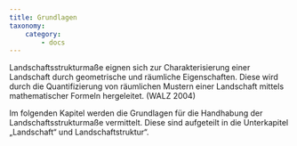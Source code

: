 ```yaml
---
title: Grundlagen
taxonomy:
    category:
        - docs
---
```


Landschaftsstrukturmaße eignen sich zur Charakterisierung einer Landschaft durch geometrische und räumliche Eigenschaften. Diese wird durch die Quantifizierung von räumlichen Mustern einer Landschaft mittels mathematischer Formeln hergeleitet. (WALZ 2004)

Im folgenden Kapitel werden die Grundlagen für die Handhabung der Landschaftsstrukturmaße vermittelt. Diese sind aufgeteilt in die Unterkapitel „Landschaft“ und Landschaftstruktur“. 
